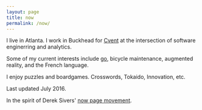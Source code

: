 ```yaml
---
layout: page
title: now
permalink: /now/
---
```


I live in Atlanta. I work in Buckhead for [Cvent][Cvent] at the intersection of software enginerring and analytics.

Some of my current interests include [go][go], bicycle maintenance, augmented reality, and the French language.

I enjoy puzzles and boardgames. Crosswords, Tokaido, Innovation, etc.

Last updated July 2016.

In the spirit of Derek Sivers' [now page movement][now movement].



[Cvent]: http://www.cvent.com
[go]: https://golang.org
[now movement]: http://www.sivers.org/now3
